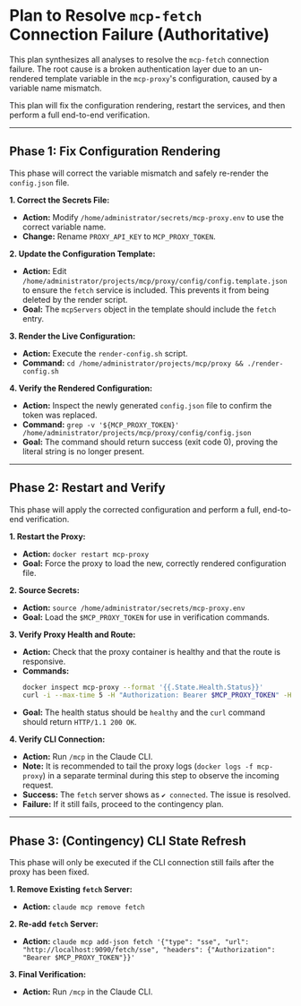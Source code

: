 # Plan to Resolve `mcp-fetch` Connection Failure (Authoritative)

This plan synthesizes all analyses to resolve the `mcp-fetch` connection failure. The root cause is a broken authentication layer due to an un-rendered template variable in the `mcp-proxy`'s configuration, caused by a variable name mismatch.

This plan will fix the configuration rendering, restart the services, and then perform a full end-to-end verification.

---

## Phase 1: Fix Configuration Rendering

This phase will correct the variable mismatch and safely re-render the `config.json` file.

**1. Correct the Secrets File:**
   - **Action:** Modify `/home/administrator/secrets/mcp-proxy.env` to use the correct variable name.
   - **Change:** Rename `PROXY_API_KEY` to `MCP_PROXY_TOKEN`.

**2. Update the Configuration Template:**
   - **Action:** Edit `/home/administrator/projects/mcp/proxy/config/config.template.json` to ensure the `fetch` service is included. This prevents it from being deleted by the render script.
   - **Goal:** The `mcpServers` object in the template should include the `fetch` entry.

**3. Render the Live Configuration:**
   - **Action:** Execute the `render-config.sh` script.
   - **Command:** `cd /home/administrator/projects/mcp/proxy && ./render-config.sh`

**4. Verify the Rendered Configuration:**
   - **Action:** Inspect the newly generated `config.json` file to confirm the token was replaced.
   - **Command:** `grep -v '${MCP_PROXY_TOKEN}' /home/administrator/projects/mcp/proxy/config/config.json`
   - **Goal:** The command should return success (exit code 0), proving the literal string is no longer present.

---

## Phase 2: Restart and Verify

This phase will apply the corrected configuration and perform a full, end-to-end verification.

**1. Restart the Proxy:**
   - **Action:** `docker restart mcp-proxy`
   - **Goal:** Force the proxy to load the new, correctly rendered configuration file.

**2. Source Secrets:**
   - **Action:** `source /home/administrator/secrets/mcp-proxy.env`
   - **Goal:** Load the `$MCP_PROXY_TOKEN` for use in verification commands.

**3. Verify Proxy Health and Route:**
   - **Action:** Check that the proxy container is healthy and that the route is responsive.
   - **Commands:**
     ```bash
     docker inspect mcp-proxy --format '{{.State.Health.Status}}'
     curl -i --max-time 5 -H "Authorization: Bearer $MCP_PROXY_TOKEN" -H "Accept: text/event-stream" http://localhost:9090/fetch/sse
     ```
   - **Goal:** The health status should be `healthy` and the `curl` command should return `HTTP/1.1 200 OK`.

**4. Verify CLI Connection:**
   - **Action:** Run `/mcp` in the Claude CLI.
   - **Note:** It is recommended to tail the proxy logs (`docker logs -f mcp-proxy`) in a separate terminal during this step to observe the incoming request.
   - **Success:** The `fetch` server shows as `✔ connected`. The issue is resolved.
   - **Failure:** If it still fails, proceed to the contingency plan.

---

## Phase 3: (Contingency) CLI State Refresh

This phase will only be executed if the CLI connection still fails after the proxy has been fixed.

**1. Remove Existing `fetch` Server:**
   - **Action:** `claude mcp remove fetch`

**2. Re-add `fetch` Server:**
   - **Action:** `claude mcp add-json fetch '{"type": "sse", "url": "http://localhost:9090/fetch/sse", "headers": {"Authorization": "Bearer $MCP_PROXY_TOKEN"}}'`

**3. Final Verification:**
   - **Action:** Run `/mcp` in the Claude CLI.
